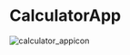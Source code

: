 # CalculatorApp
![calculator_appicon](https://github.com/user-attachments/assets/125a78db-94ae-4641-91aa-1f3a79e70ffd)

